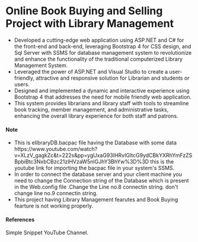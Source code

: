 <h1>Online Book Buying and Selling Project with Library Management</h1>
<ul><li>Developed a cutting-edge web application using ASP.NET and C# for the front-end and back-end, leveraging Bootstrap 4 for CSS design, and Sql Server with SSMS for database management system to revolutionize and enhance the functionality of the traditional computerized Library Management System.</li>
<li>Leveraged the power of ASP.NET and Visual Studio to create a user-friendly, attractive and responsive solution for Librarian and students or users.</li>
<li>Designed and implemented a dynamic and interactive experience using Bootstrap 4 that addresses the need for mobile friendly web application. </li>
<li>This system provides librarians and library staff with tools to streamline book tracking, member management, and administrative tasks, enhancing the overall library experience for both staff and patrons.</li></ul>

<h4>Note</h4><ul><li><span>This is elibraryDB.bacpac file having the Database with some data <href>https://www.youtube.com/watch?v=XLzV_gagkZc&t=222s&pp=ygUxaG93IHRvIGltcG9ydCBkYXRhYmFzZSBpbiBtc3NxbCBzc21zIHVzaW5nIGJhY3BhYw%3D%3D</href> this is the youtube link for importing the bacpac file in your system's SSMS. </span></li>
<li><span>In order to connect the database server and your client machine you need to change the Connection string of the Database which is present in the Web.config file .Change the Line no.8 connectin string. don't change line no.9 connectin string.  </span></li>
<li><span>This project having Library Management fearutes and Book Buying fearture is not working properly.</span></li></ul>

<h4>References</h4>
<span>Simple Snippet YouTube Channel.</span>
